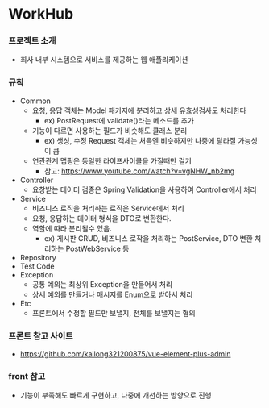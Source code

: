 # WorkHub

### 프로젝트 소개
- 회사 내부 시스템으로 서비스를 제공하는 웹 애플리케이션

### 규칙
- Common
  - 요청, 응답 객체는 Model 패키지에 분리하고 상세 유효성검사도 처리한다
    - ex) PostRequest에 validate()라는 메소드를 추가
  - 기능이 다르면 사용하는 필드가 비슷해도 클래스 분리 
    - ex) 생성, 수정 Request 객체는 처음엔 비슷하지만 나중에 달라질 가능성이 큼
  - 연관관계 맵핑은 동일한 라이프사이클을 가질때만 걸기
    - 참고: https://www.youtube.com/watch?v=vgNHW_nb2mg
- Controller
  - 요창받는 데이터 검증은 Spring Validation을 사용하여 Controller에서 처리
- Service
  - 비즈니스 로직을 처리하는 로직은 Service에서 처리
  - 요청, 응답하는 데이터 형식을 DTO로 변환한다.
  - 역할에 따라 분리될수 있음. 
    - ex) 게시판 CRUD, 비즈니스 로작을 처리하는 PostService, DTO 변환 처리하는 PostWebService 등 
- Repository
- Test Code
- Exception
  - 공통 예외는 최상위 Exception을 만들어서 처리
  - 상세 예외를 만들거나 매시지를 Enum으로 받아서 처리 
- Etc
  - 프론트에서 수정할 필드만 보낼지, 전체를 보낼지는 협의

### 프론트 참고 사이트
- https://github.com/kailong321200875/vue-element-plus-admin

### front 참고 
- 기능이 부족해도 빠르게 구현하고, 나중에 개선하는 방향으로 진행

